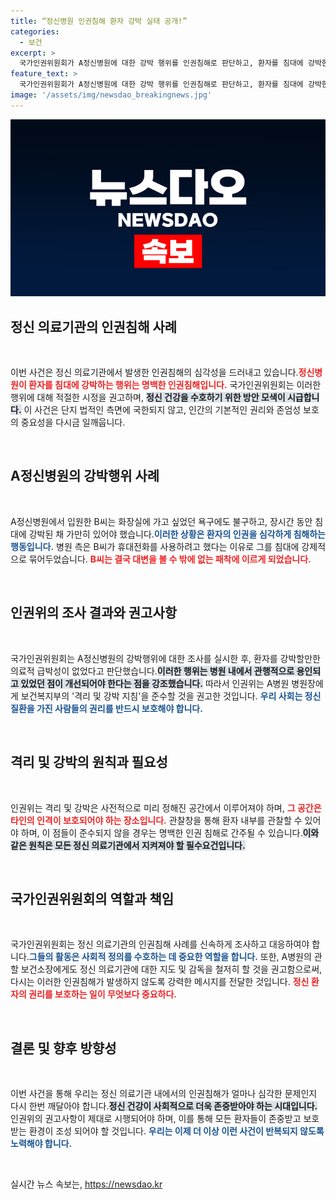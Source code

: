 ```yaml
---
title: “정신병원 인권침해 환자 강박 실태 공개!”
categories:
  - 보건
excerpt: >
  국가인권위원회가 A정신병원에 대한 강박 행위를 인권침해로 판단하고, 환자를 침대에 강박한 병원장에게 개선을 권고했다. 환자의 기본 인권을 존중해야 한다는 메시지를 전달하며, 정신 의료기관의 실태 개선이 시급하다는 경각심을 일깨운다.
feature_text: >
  국가인권위원회가 A정신병원에 대한 강박 행위를 인권침해로 판단하고, 환자를 침대에 강박한 병원장에게 개선을 권고했다. 환자의 기본 인권을 존중해야 한다는 메시지를 전달하며, 정신 의료기관의 실태 개선이 시급하다는 경각심을 일깨운다.
image: '/assets/img/newsdao_breakingnews.jpg'
---
```


<p><img src="/assets/img/newsdao_breakingnews.jpg" alt="ontimetimes 속보" /></p>

<h2 data-ke-size="size26">정신 의료기관의 인권침해 사례</h2>

<p data-ke-size="size16">&nbsp;</p>

<p>이번 사건은 정신 의료기관에서 발생한 인권침해의 심각성을 드러내고 있습니다.<b><span style="color: #ee2323;">정신병원이 환자를 침대에 강박하는 행위는 명백한 인권침해입니다.</span></b> 국가인권위원회는 이러한 행위에 대해 적절한 시정을 권고하며, <b><span style="background-color: #21538527;">정신 건강을 수호하기 위한 방안 모색이 시급합니다.</span></b> 이 사건은 단지 법적인 측면에 국한되지 않고, 인간의 기본적인 권리와 존엄성 보호의 중요성을 다시금 일깨웁니다. </p>

<p data-ke-size="size16">&nbsp;</p>

<h2 data-ke-size="size26">A정신병원의 강박행위 사례</h2>

<p data-ke-size="size16">&nbsp;</p>

<p>A정신병원에서 입원한 B씨는 화장실에 가고 싶었던 욕구에도 불구하고, 장시간 동안 침대에 강박된 채 가만히 있어야 했습니다.<b><span style="color: #1a5490;">이러한 상황은 환자의 인권을 심각하게 침해하는 행동입니다.</span></b> 병원 측은 B씨가 휴대전화를 사용하려고 했다는 이유로 그를 침대에 강제적으로 묶어두었습니다. <b><span style="color: #ee2323;">B씨는 결국 대변을 볼 수 밖에 없는 패착에 이르게 되었습니다.</span></b></p>

<p data-ke-size="size16">&nbsp;</p>

<h2 data-ke-size="size26">인권위의 조사 결과와 권고사항</h2>

<p data-ke-size="size16">&nbsp;</p>

<p>국가인권위원회는 A정신병원의 강박행위에 대한 조사를 실시한 후, 환자를 강박할만한 의료적 급박성이 없었다고 판단했습니다.<b><span style="background-color: #21538527;">이러한 행위는 병원 내에서 관행적으로 용인되고 있었던 점이 개선되어야 한다는 점을 강조했습니다.</span></b> 따라서 인권위는 A병원 병원장에게 보건복지부의 '격리 및 강박 지침'을 준수할 것을 권고한 것입니다. <b><span style="color: #1a5490;">우리 사회는 정신질환을 가진 사람들의 권리를 반드시 보호해야 합니다.</span></b></p>

<p data-ke-size="size16">&nbsp;</p>

<h2 data-ke-size="size26">격리 및 강박의 원칙과 필요성</h2>

<p data-ke-size="size16">&nbsp;</p>

<p>인권위는 격리 및 강박은 사전적으로 미리 정해진 공간에서 이루어져야 하며, <b><span style="color: #ee2323;">그 공간은 타인의 인격이 보호되어야 하는 장소입니다.</span></b> 관찰창을 통해 환자 내부를 관찰할 수 있어야 하며, 이 점들이 준수되지 않을 경우는 명백한 인권 침해로 간주될 수 있습니다.<b><span style="background-color: #21538527;">이와 같은 원칙은 모든 정신 의료기관에서 지켜져야 할 필수요건입니다.</span></b></p>

<p data-ke-size="size16">&nbsp;</p>

<h2 data-ke-size="size26">국가인권위원회의 역할과 책임</h2>

<p data-ke-size="size16">&nbsp;</p>

<p>국가인권위원회는 정신 의료기관의 인권침해 사례를 신속하게 조사하고 대응하여야 합니다.<b><span style="color: #1a5490;">그들의 활동은 사회적 정의를 수호하는 데 중요한 역할을 합니다.</span></b> 또한, A병원의 관할 보건소장에게도 정신 의료기관에 대한 지도 및 감독을 철저히 할 것을 권고함으로써, 다시는 이러한 인권침해가 발생하지 않도록 강력한 메시지를 전달한 것입니다. <b><span style="color: #ee2323;">정신 환자의 권리를 보호하는 일이 무엇보다 중요하다.</span></b></p>

<p data-ke-size="size16">&nbsp;</p>

<h2 data-ke-size="size26">결론 및 향후 방향성</h2>

<p data-ke-size="size16">&nbsp;</p>

<p>이번 사건을 통해 우리는 정신 의료기관 내에서의 인권침해가 얼마나 심각한 문제인지 다시 한번 깨달아야 합니다.<b><span style="background-color: #21538527;">정신 건강이 사회적으로 더욱 존중받아야 하는 시대입니다.</span></b> 인권위의 권고사항이 제대로 시행되어야 하며, 이를 통해 모든 환자들이 존중받고 보호받는 환경이 조성 되어야 할 것입니다. <b><span style="color: #1a5490;">우리는 이제 더 이상 이런 사건이 반복되지 않도록 노력해야 합니다.</span></b></p>

<p data-ke-size="size16">&nbsp;</p>
실시간 뉴스 속보는, <a href="https://newsdao.kr" rel="dofollow">https://newsdao.kr</a>


